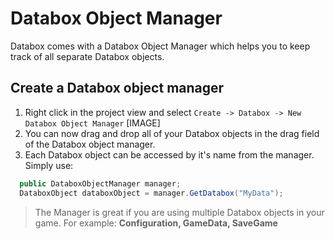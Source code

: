 # Databox Object Manager  
Databox comes with a Databox Object Manager which helps you to keep track of all separate Databox objects.

## Create a Databox object manager  

1. Right click in the project view and select `Create -> Databox -> New Databox Object Manager`
[IMAGE]
2. You can now drag and drop all of your Databox objects in the drag field of the Databox object manager. 
3. Each Databox object can be accessed by it's name from the manager. Simply use:
```csharp
  public DataboxObjectManager manager;
  DataboxObject databoxObject = manager.GetDatabox("MyData");
```

> The Manager is great if you are using multiple Databox objects in your game. For example: **Configuration, GameData, SaveGame** 
